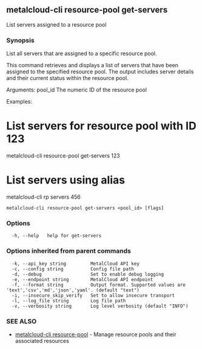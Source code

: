 ## metalcloud-cli resource-pool get-servers

List servers assigned to a resource pool

### Synopsis

List all servers that are assigned to a specific resource pool.

This command retrieves and displays a list of servers that have been assigned
to the specified resource pool. The output includes server details and their
current status within the resource pool.

Arguments:
  pool_id    The numeric ID of the resource pool

Examples:
  # List servers for resource pool with ID 123
  metalcloud-cli resource-pool get-servers 123

  # List servers using alias
  metalcloud-cli rp servers 456

```
metalcloud-cli resource-pool get-servers <pool_id> [flags]
```

### Options

```
  -h, --help   help for get-servers
```

### Options inherited from parent commands

```
  -k, --api_key string         MetalCloud API key
  -c, --config string          Config file path
  -d, --debug                  Set to enable debug logging
  -e, --endpoint string        MetalCloud API endpoint
  -f, --format string          Output format. Supported values are 'text','csv','md','json','yaml'. (default "text")
  -i, --insecure_skip_verify   Set to allow insecure transport
  -l, --log_file string        Log file path
  -v, --verbosity string       Log level verbosity (default "INFO")
```

### SEE ALSO

* [metalcloud-cli resource-pool](metalcloud-cli_resource-pool.md)	 - Manage resource pools and their associated resources

